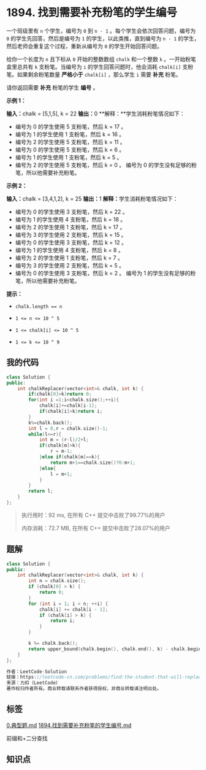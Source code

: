 # 1894. 找到需要补充粉笔的学生编号
一个班级里有 `n` 个学生，编号为 `0` 到 `n - 1` 。每个学生会依次回答问题，编号为 `0` 的学生先回答，然后是编号为 `1` 的学生，以此类推，直到编号为 `n - 1` 的学生，然后老师会重复这个过程，重新从编号为 `0` 的学生开始回答问题。

给你一个长度为 `n` 且下标从 `0` 开始的整数数组 `chalk` 和一个整数 `k` 。一开始粉笔盒里总共有 `k` 支粉笔。当编号为 `i` 的学生回答问题时，他会消耗 `chalk[i]` 支粉笔。如果剩余粉笔数量 **严格小于** `chalk[i]` ，那么学生 `i` 需要 **补充** 粉笔。

请你返回需要 **补充** 粉笔的学生 **编号** 。

 

**示例 1：**

<b>输入：</b>chalk = [5,1,5], k = 22
<b>输出：</b>0
**解释：**学生消耗粉笔情况如下：
- 编号为 0 的学生使用 5 支粉笔，然后 k = 17 。
- 编号为 1 的学生使用 1 支粉笔，然后 k = 16 。
- 编号为 2 的学生使用 5 支粉笔，然后 k = 11 。
- 编号为 0 的学生使用 5 支粉笔，然后 k = 6 。
- 编号为 1 的学生使用 1 支粉笔，然后 k = 5 。
- 编号为 2 的学生使用 5 支粉笔，然后 k = 0 。
编号为 0 的学生没有足够的粉笔，所以他需要补充粉笔。

**示例 2：**

<b>输入：</b>chalk = [3,4,1,2], k = 25
<b>输出：</b>1
<b>解释：</b>学生消耗粉笔情况如下：
- 编号为 0 的学生使用 3 支粉笔，然后 k = 22 。
- 编号为 1 的学生使用 4 支粉笔，然后 k = 18 。
- 编号为 2 的学生使用 1 支粉笔，然后 k = 17 。
- 编号为 3 的学生使用 2 支粉笔，然后 k = 15 。
- 编号为 0 的学生使用 3 支粉笔，然后 k = 12 。
- 编号为 1 的学生使用 4 支粉笔，然后 k = 8 。
- 编号为 2 的学生使用 1 支粉笔，然后 k = 7 。
- 编号为 3 的学生使用 2 支粉笔，然后 k = 5 。
- 编号为 0 的学生使用 3 支粉笔，然后 k = 2 。
编号为 1 的学生没有足够的粉笔，所以他需要补充粉笔。




**提示：**


- `chalk.length == n`

- `1 <= n <= 10 ^ 5`

- `1 <= chalk[i] <= 10 ^ 5`

- `1 <= k <= 10 ^ 9`


## 我的代码

```c++
class Solution {
public:
    int chalkReplacer(vector<int>& chalk, int k) {
        if(chalk[0]>k)return 0;
        for(int i =1;i<chalk.size();++i){
            chalk[i]+=chalk[i-1]; 
            if(chalk[i]>k)return i;
        }
        k%=chalk.back();
        int l = 0,r = chalk.size()-1;
        while(l<=r){
            int m = (r-l)/2+l;
            if(chalk[m]>k){
                r = m-1;
            }else if(chalk[m]==k){
                return m+1==chalk.size()?0:m+1;
            }else{
                l = m+1;
            }
        }
        return l;
    }
};
```
> 执行用时：92 ms, 在所有 C++ 提交中击败了99.77%的用户
>
> 内存消耗：72.7 MB, 在所有 C++ 提交中击败了28.07%的用户

## 题解

```c++
class Solution {
public:
    int chalkReplacer(vector<int>& chalk, int k) {
        int n = chalk.size();
        if (chalk[0] > k) {
            return 0;
        }
        for (int i = 1; i < n; ++i) {
            chalk[i] += chalk[i - 1];
            if (chalk[i] > k) {
                return i;
            }
        }

        k %= chalk.back();
        return upper_bound(chalk.begin(), chalk.end(), k) - chalk.begin();
    }
};

作者：LeetCode-Solution
链接：https://leetcode-cn.com/problems/find-the-student-that-will-replace-the-chalk/solution/zhao-dao-xu-yao-bu-chong-fen-bi-de-xue-s-qrn1/
来源：力扣（LeetCode）
著作权归作者所有。商业转载请联系作者获得授权，非商业转载请注明出处。
```

## 标签
[0.典型题.md](0.典型题.md)
[1894.找到需要补充粉笔的学生编号.md](1894.找到需要补充粉笔的学生编号.md)

前缀和+二分查找

## 知识点
